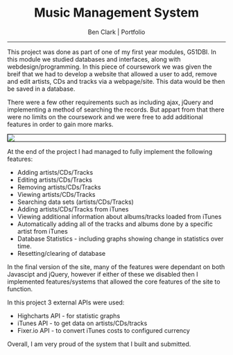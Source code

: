 <div style="text-align: center">
  <h1>Music Management System</h1>
  <p>Ben Clark | Portfolio</p>
</div>

---

This project was done as part of one of my first year modules, G51DBI. In this module we studied databases and interfaces, along with webdesign/programming. In this piece of coursework we was given the breif that we had to develop a website that allowed a user to add, remove and edit artists, CDs and tracks via a webpage/site. This data would be then be saved in a database.

There were a few other requirements such as including ajax, jQuery and implementing a method of searching the records. But appart from that there were no limits on the coursework and we were free to add additional features in order to gain more marks.

<img style="border: 1px solid black; display: block; margin: auto;" src="https://benclark158.github.io/docs/projects/imgs/Music_Management_Website_1.jpg">

At the end of the project I had managed to fully implement the following features:
 * Adding artists/CDs/Tracks
 * Editing artists/CDs/Tracks
 * Removing artists/CDs/Tracks
 * Viewing artists/CDs/Tracks
 * Searching data sets (artists/CDs/Tracks)
 * Adding artists/CDs/Tracks from iTunes
 * Viewing additional information about albums/tracks loaded from iTunes
 * Automatically adding all of the tracks and albums done by a specific artist from iTunes
 * Database Statistics - including graphs showing change in statistics over time.
 * Resetting/clearing of database

In the final version of the site, many of the features were dependant on both Javascipt and jQuery, however if either of these we disabled then I implemented features/systems that allowed the core features of the site to function.

 In this project 3 external APIs were used:
  * Highcharts API - for statistic graphs
  * iTunes API - to get data on artists/CDs/tracks
  * Fixer.io API - to convert iTunes costs to configured currency

Overall, I am very proud of the system that I built and submitted.

